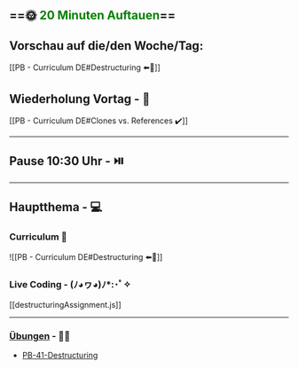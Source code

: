 ## ==🌞 <font style="color:green">20 Minuten Auftauen</font>==

## Vorschau auf die/den Woche/Tag:

[[PB - Curriculum DE#Destructuring ⬅️👀]]

## Wiederholung Vortag  - 📖

[[PB - Curriculum DE#Clones vs. References ✔️]]

---

## Pause 10:30 Uhr - ⏯️

---

## Hauptthema - 💻

### Curriculum 📝

![[PB - Curriculum DE#Destructuring ⬅️👀]]

### Live Coding -  (ﾉ◕ヮ◕)ﾉ*:･ﾟ✧

[[destructuringAssignment.js]]

---

### [Übungen](https://classroom.github.com/classrooms/113973596-fbw-wd-22-d07-ubungsaufgaben) - 🏋️‍♂️

-   [PB-41-Destructuring](https://github.com/DigitalCareerInstitute/PB-datastructure-destructuring/tree/main)